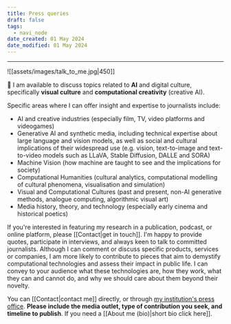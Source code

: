 ```yaml
---
title: Press queries
draft: false
tags:
  - navi_node
date_created: 01 May 2024
date_modified: 01 May 2024
---
```

---

![[assets/images/talk_to_me.jpg|450]]

📰 I am available to discuss topics related to **AI** and digital culture, specifically **visual culture** and **computational creativity** (creative AI).

Specific areas where I can offer insight and expertise to journalists include:

- AI and creative industries (especially film, TV, video platforms and videogames)
- Generative AI and synthetic media, including technical expertise about large language and vision models, as well as social and cultural implications of their widespread use (e.g. vision, text-to-image and text-to-video models such as LLaVA, Stable Diffusion, DALLE and SORA)
- Machine Vision (how machine are taught to see and the implications for society)
- Computational Humanities (cultural analytics, computational modelling of cultural phenomena, visualisation and simulation)
- Visual and Computational Cultures (past and present, non-AI generative methods, analogue computing, algorithmic visual art)
- Media history, theory, and technology (especially early cinema and historical poetics)

If you're interested in featuring my research in a publication, podcast, or online platform, please [[Contact|get in touch]]. I'm happy to provide quotes, participate in interviews, and always keen to talk to committed journalists. Although I can comment or discuss specific products, services or companies, I am more likely to contribute to pieces that aim to demystify computational technologies and assess their impact in public life. I can convey to your audience what these technologies are, how they work, what they can and cannot do, and why we should care about them beyond their novelty.

You can [[Contact|contact me]] directly, or through [my institution's press office](https://www.kcl.ac.uk/news). **Please include the media outlet, type of contribution you seek, and timeline to publish**. If you need a [[About me (bio)|short bio click here]].


